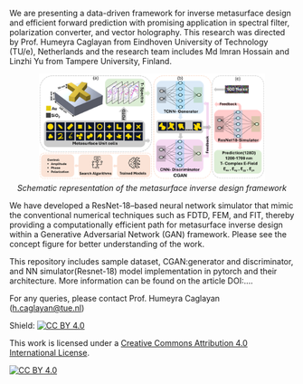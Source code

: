 We are presenting a data-driven framework for inverse metasurface design and efficient forward prediction with promising application in spectral filter, polarization converter, and vector holography. This research was directed by Prof. Humeyra Caglayan from Eindhoven University of Technology (TU/e), Netherlands and the research team includes Md Imran Hossain and Linzhi Yu from Tampere University, Finland.
<p align="center">
  <img src="Concept_Figure.png" alt="Inverse Design" width="400"/>
  <br/>
  <em>Schematic representation of the metasurface inverse design framework</em>
</p>
We have developed a ResNet-18–based neural network simulator that mimic the conventional numerical techniques such as FDTD, FEM, and FIT, thereby providing a computationally efficient path for metasurface inverse design within a Generative Adversarial Network (GAN) framework. Please see the concept figure for better understanding of the work.

This repository includes sample dataset, CGAN:generator and discriminator, and NN simulator(Resnet-18) model implementation in pytorch and their architecture. More information can be found on the article DOI:....

For any queries, please contact Prof. Humeyra Caglayan (h.caglayan@tue.nl)

Shield: [![CC BY 4.0][cc-by-shield]][cc-by]

This work is licensed under a
[Creative Commons Attribution 4.0 International License][cc-by].

[![CC BY 4.0][cc-by-image]][cc-by]

[cc-by]: http://creativecommons.org/licenses/by/4.0/
[cc-by-image]: https://i.creativecommons.org/l/by/4.0/88x31.png
[cc-by-shield]: https://img.shields.io/badge/License-CC%20BY%204.0-lightgrey.svg

